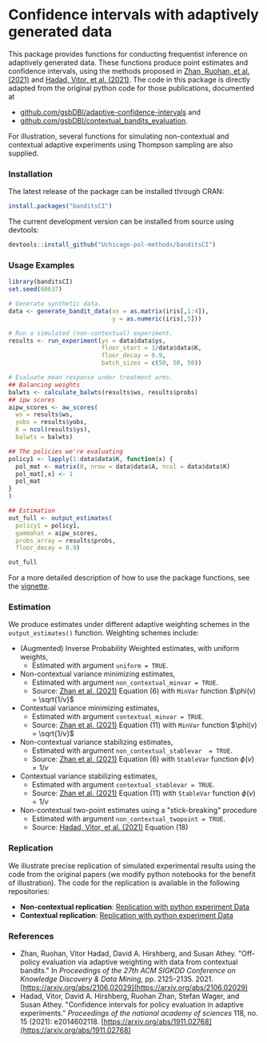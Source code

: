# Confidence intervals with adaptively generated data

This package provides functions for conducting frequentist inference on adaptively generated data. 
These functions produce point estimates and confidence intervals, using the methods proposed in [Zhan, Ruohan, et al. (2021)](https://arxiv.org/abs/2106.02029) and [Hadad, Vitor, et al. (2021)](https://arxiv.org/abs/1911.02768). 
The code in this package is directly adapted from the original python code for those publications, documented at 
 - [github.com/gsbDBI/adaptive-confidence-intervals](https://github.com/gsbDBI/adaptive-confidence-intervals) and 
 - [github.com/gsbDBI/contextual_bandits_evaluation](https://github.com/gsbDBI/contextual_bandits_evaluation). 

For illustration, several functions for simulating non-contextual and contextual adaptive experiments using Thompson sampling are also supplied. 

### Installation

The latest release of the package can be installed through CRAN:

```R
install.packages("banditsCI")
```

The current development version can be installed from source using devtools:

```R
devtools::install_github("Uchicago-pol-methods/banditsCI")
```
### Usage Examples

```r
library(banditsCI)
set.seed(60637)

# Generate synthetic data. 
data <- generate_bandit_data(xs = as.matrix(iris[,1:4]), 
                             y = as.numeric(iris[,5]))

# Run a simulated (non-contextual) experiment. 
results <- run_experiment(ys = data$data$ys,
                          floor_start = 1/data$data$K,
                          floor_decay = 0.9,
                          batch_sizes = c(50, 50, 50))

# Evaluate mean response under treatment arms. 
## Balancing weights
balwts <- calculate_balwts(results$ws, results$probs)
## ipw scores
aipw_scores <- aw_scores(
  ws = results$ws, 
  yobs = results$yobs, 
  K = ncol(results$ys),
  balwts = balwts)

## The policies we're evaluating
policy1 <- lapply(1:data$data$K, function(x) {
  pol_mat <- matrix(0, nrow = data$data$A, ncol = data$data$K)
  pol_mat[,x] <- 1
  pol_mat
}
) 

## Estimation
out_full <- output_estimates(
  policy1 = policy1, 
  gammahat = aipw_scores, 
  probs_array = results$probs,
  floor_decay = 0.9)

out_full

```

For a more detailed description of how to use the package functions, see the [vignette](https://uchicago-pol-methods.github.io/banditsCI/articles/banditsCI.html). 


### Estimation

We produce estimates under different adaptive weighting schemes in the `output_estimates()` function. 
Weighting schemes include:

- (Augmented) Inverse Probability Weighted estimates, with uniform weights, 
  - Estimated with argument `uniform = TRUE`.
- Non-contextual variance minimizing estimates,
  - Estimated with argument `non_contextual_minvar = TRUE`.
  - Source: [Zhan et al. (2021)](https://arxiv.org/abs/2106.02029) Equation (6) with `MinVar` function $\phi(v) = \sqrt{1/v}$
- Contextual variance minimizing estimates,
  - Estimated with argument `contextual_minvar = TRUE`.
  - Source: [Zhan et al. (2021)](https://arxiv.org/abs/2106.02029) Equation (11) with `MinVar` function $\phi(v) = \sqrt{1/v}$
- Non-contextual variance stabilizing estimates,
  - Estimated with argument `non_contextual_stablevar  = TRUE`.
  - Source: [Zhan et al. (2021)](https://arxiv.org/abs/2106.02029) Equation (6) with `StableVar` function $\phi(v) = 1/v$
- Contextual variance stabilizing estimates,
  - Estimated with argument `contextual_stablevar = TRUE`.
  - Source: [Zhan et al. (2021)](https://arxiv.org/abs/2106.02029) Equation (11) with `StableVar` function $\phi(v) = 1/v$
- Non-contextual two-point estimates using a "stick-breaking" procedure
  - Estimated with argument `non_contextual_twopoint = TRUE`.
  - Source: [Hadad, Vitor, et al. (2021)](https://arxiv.org/abs/1911.02768) Equation (18)


### Replication

We illustrate precise replication of simulated experimental results using the code from the original papers (we modify python notebooks for the benefit of illustration). 
The code for the replication is available in the following repositories:

- **Non-contextual replication**: [Replication with python experiment Data](https://github.com/UChicago-pol-methods/adaptive-confidence-intervals)
- **Contextual replication**: [Replication with python experiment Data](https://github.com/Uchicago-pol-methods/contextual_bandits_evaluation)

### References

- Zhan, Ruohan, Vitor Hadad, David A. Hirshberg, and Susan Athey. "Off-policy evaluation via adaptive weighting with data from contextual bandits." In *Proceedings of the 27th ACM SIGKDD Conference on Knowledge Discovery & Data Mining*, pp. 2125-2135. 2021. [https://arxiv.org/abs/2106.02029](https://arxiv.org/abs/2106.02029)
- Hadad, Vitor, David A. Hirshberg, Ruohan Zhan, Stefan Wager, and Susan Athey. "Confidence intervals for policy evaluation in adaptive experiments." *Proceedings of the national academy of sciences* 118, no. 15 (2021): e2014602118. [https://arxiv.org/abs/1911.02768](https://arxiv.org/abs/1911.02768)
